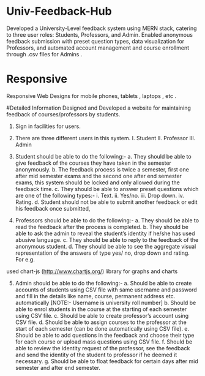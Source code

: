 # Univ-Feedback-Hub
Developed a University-Level feedback system using MERN stack, catering to three user roles: Students, Professors, and Admin. Enabled anonymous feedback submission with preset question types, data visualization for Professors, and automated account management and course enrollment through .csv files for Admins .
# Responsive
Responsive Web Designs for mobile phones, tablets , laptops , etc . 

#Detailed Information
Designed and Developed a website for maintaining feedback of courses/professors by students.
1.	Sign in facilities for users.
2.	There are three different users in this system.
I.	Student
II.	Professor
III.	Admin

3.	Student should be able to do the following:-
a.	They should be able to give feedback of the courses they have taken in the semester anonymously.
b.	The feedback process is twice a semester, first one after mid semester exams and the
second one after end semester exams, this system should be locked and only allowed during the feedback time.
c.	They should be able to answer preset questions which are one of the following types:-
i.	Text.
ii.	Yes/no.
iii.	Drop down.
iv.	Rating.
d.	Student should not be able to submit another feedback or edit his feedback once submitted,

4.	Professors should be able to do the following:-
a.	They should be able to read the feedback after the process is completed.
b.	They should be able to ask the admin to reveal the student’s identity if he/she has used
abusive language.
c.	They should be able to reply to the feedback of the anonymous student.
d.	They should be able to see the aggregate visual representation of the answers of type yes/ no, drop down and rating. For e.g.
 
used chart-js (http://www.chartjs.org/) library for graphs and charts

5.	Admin should be able to do the following:-
a.	Should be able to create accounts of students using CSV file with same username and password and fill in the details like name, course, permanent address etc. automatically [NOTE:- Username is university roll number]
b.	Should be able to enrol students in the course at the starting of each semester using CSV file.
c.	Should be able to create professor’s account using CSV file.
d.	Should be able to assign courses to the professor at the start of each semester (can be done automatically using CSV file).
e.	Should be able to add questions in the feedback and choose their type for each course or
upload mass questions using CSV file.
f.	Should be able to review the identity request of the professor, see the feedback and send the identity of the student to professor if he deemed it necessary.
g.	Should be able to float feedback for certain days after mid semester and after end semester.


